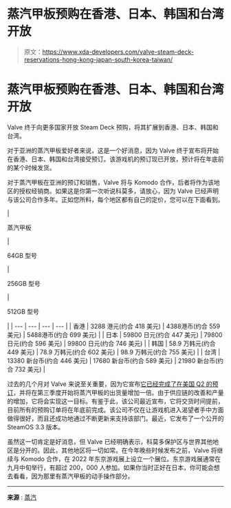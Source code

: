 # 蒸汽甲板预购在香港、日本、韩国和台湾开放

> 原文：<https://www.xda-developers.com/valve-steam-deck-reservations-hong-kong-japan-south-korea-taiwan/>

# 蒸汽甲板预购在香港、日本、韩国和台湾开放

Valve 终于向更多国家开放 Steam Deck 预购，将其扩展到香港、日本、韩国和台湾。

对于亚洲的蒸汽甲板爱好者来说，这是一个好消息，因为 Valve 终于宣布将开始在香港、日本、韩国和台湾接受预订。该游戏机的预订现已开放，预计将在年底前的某个时候发货。

对于蒸汽甲板在亚洲的预订和销售，Valve 将与 Komodo 合作，后者将作为该地区的授权经销商。如果这是你第一次听说科莫多，请放心，因为 Valve 已经声明与该公司合作多年。正如您所料，每个地区都有自己的定价，您可以在下面看到。

| 

蒸汽甲板

 | 

64GB 型号

 | 

256GB 型号

 | 

512GB 型号

 |
| --- | --- | --- | --- |
| 香港 | <bdi>3288 港元(约合 418 美元)</bdi> | <bdi>4388<bdi>港币<bdi>(约合 559 美元)</bdi></bdi></bdi> | <bdi>5488<bdi>港币<bdi>(约合 699 美元)</bdi></bdi></bdi> |
| 日本 | <bdi>59800 日元<bdi>(约合 447 美元)</bdi></bdi> | <bdi>79800 日元<bdi>(约合 596 美元)</bdi></bdi> | <bdi>99800 日元<bdi>(约合 746 美元)</bdi></bdi> |
| 韩国 | <bdi>58.9 万韩元(<bdi>约合 449 美元)</bdi></bdi> | <bdi>78.9 万韩元<bdi>(约合 602 美元)</bdi></bdi> | <bdi>98.9 万韩元<bdi>(约合 755 美元)</bdi></bdi> |
| 台湾 | <bdi>13380 新台币<bdi>(约合 446 美元)</bdi></bdi> | <bdi>17680 新台币<bdi>(约合 589 美元)</bdi></bdi> | <bdi>21980 新台币<bdi>(约合 732 美元)</bdi></bdi> |

过去的几个月对 Valve 来说至关重要，因为它宣布[它已经完成了在美国 Q2 的预订](https://www.xda-developers.com/valve-double-steam-deck-shipments-upcoming-orders/)，并将在第三季度开始将蒸汽甲板的出货量增加一倍。由于供应链的改善和产量的增加，它将会实现这一目标。有鉴于此，该公司最近宣布，它将交货时间提前，目前所有的预购订单将在年底前完成。该公司不仅在让游戏机进入渴望者手中方面做得很好，而且还成功地通过不断更新来支持该部门。最近，它发布了一个公开的 SteamOS 3.3 版本。

虽然这一切肯定是好消息，但 Valve 已经明确表示，科莫多保护区与世界其他地区是分开的。因此，其他地区将一切如常。在今年晚些时候发布之前，Valve 将继续与 Komodo 合作，在 2022 年东京游戏展上设立一个展位。东京游戏展通常在九月中旬举行，有超过 200，000 人参加。如果你当时正好在日本，你可能会想去看看，因为那里有蒸汽甲板的动手操作部分。

* * *

**来源** : [蒸汽](https://store.steampowered.com/news/app/1675200/view/3413183219974962933)